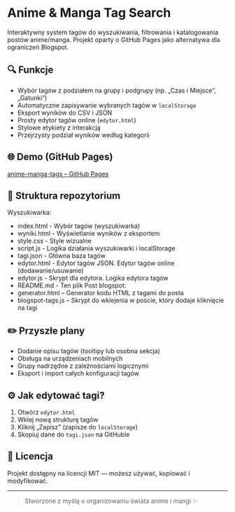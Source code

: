 # Anime & Manga Tag Search

Interaktywny system tagów do wyszukiwania, filtrowania i katalogowania postów anime/manga. Projekt oparty o GitHub Pages jako alternatywa dla ograniczeń Blogspot.

## 🔍 Funkcje

- Wybór tagów z podziałem na grupy i podgrupy (np. „Czas i Miejsce”, „Gatunki”)
- Automatyczne zapisywanie wybranych tagów w `localStorage`
- Eksport wyników do CSV i JSON
- Prosty edytor tagów online (`edytor.html`)
- Stylowe etykiety z interakcją
- Przejrzysty podział wyników według kategorii

## 🌐 Demo (GitHub Pages)

[anime-manga-tags – GitHub Pages](https://bluegalaxyslime.github.io/anime-manga-tags/)

## 📁 Struktura repozytorium
Wyszukiwarka:
- index.html - Wybór tagów (wyszukiwarka)
- wyniki.html - Wyświetlanie wyników z eksportem
- style.css - Style wizualne
- script.js - Logika działania wyszukiwarki i localStorage
- tagi.json - Główna baza tagów
- edytor.html - Edytor tagów JSON. Edytor tagów online (dodawanie/usuwanie)
- edytor.js - Skrypt dla edytora. Logika edytora tagów
- README.md - Ten plik
Post blogspot:
- generator.html – Generator kodu HTML z tagami do posta
- blogspot-tags.js – Skrypt do wklejenia w poście, który dodaje kliknięcie na tagi

## ✏️ Przyszłe plany

- Dodanie opisu tagów (tooltipy lub osobna sekcja)
- Obsługa na urządzeniach mobilnych
- Grupy nadrzędne z zależnościami logicznymi
- Eksport i import całych konfiguracji tagów

## ⚙️ Jak edytować tagi?

1. Otwórz `edytor.html`
2. Wklej nową strukturę tagów
3. Kliknij „Zapisz” (zapisze do `localStorage`)
4. Skopiuj dane do `tagi.json` na GitHubie

## 📜 Licencja

Projekt dostępny na licencji MIT — możesz używać, kopiować i modyfikować.

---

> Stworzone z myślą o organizowaniu świata anime i mangi ✨
